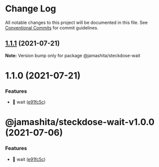 # Change Log

All notable changes to this project will be documented in this file.
See [Conventional Commits](https://conventionalcommits.org) for commit guidelines.

## [1.1.1](https://github.com/jamashita/steckdose.git/packages/wait/compare/@jamashita/steckdose-wait@1.1.0...@jamashita/steckdose-wait@1.1.1) (2021-07-21)

**Note:** Version bump only for package @jamashita/steckdose-wait





# 1.1.0 (2021-07-21)


### Features

* 🎸 wait ([e91fc5c](https://github.com/jamashita/steckdose.git/packages/wait/commit/e91fc5caa333327a63797b484ae139422dc000f5))





# @jamashita/steckdose-wait-v1.0.0 (2021-07-06)


### Features

* 🎸 wait ([e91fc5c](https://github.com/jamashita/steckdose/commit/e91fc5caa333327a63797b484ae139422dc000f5))

